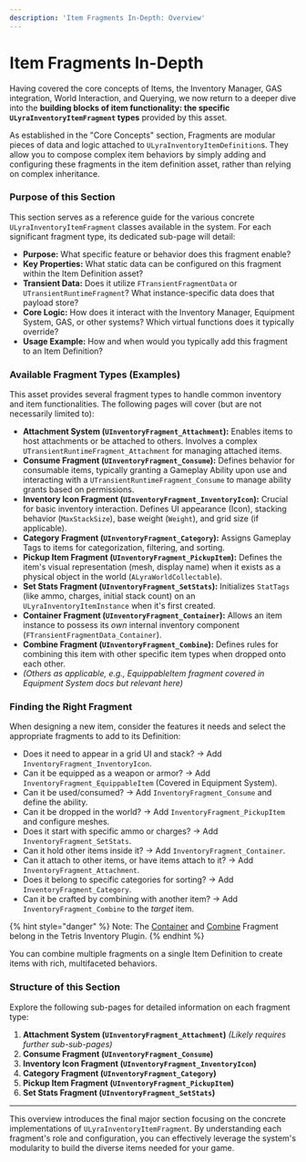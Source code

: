 ```yaml
---
description: 'Item Fragments In-Depth: Overview'
---
```


# Item Fragments In-Depth

Having covered the core concepts of Items, the Inventory Manager, GAS integration, World Interaction, and Querying, we now return to a deeper dive into the **building blocks of item functionality: the specific `ULyraInventoryItemFragment` types** provided by this asset.

As established in the "Core Concepts" section, Fragments are modular pieces of data and logic attached to `ULyraInventoryItemDefinition`s. They allow you to compose complex item behaviors by simply adding and configuring these fragments in the item definition asset, rather than relying on complex inheritance.

### Purpose of this Section

This section serves as a reference guide for the various concrete `ULyraInventoryItemFragment` classes available in the system. For each significant fragment type, its dedicated sub-page will detail:

* **Purpose:** What specific feature or behavior does this fragment enable?
* **Key Properties:** What static data can be configured on this fragment within the Item Definition asset?
* **Transient Data:** Does it utilize `FTransientFragmentData` or `UTransientRuntimeFragment`? What instance-specific data does that payload store?
* **Core Logic:** How does it interact with the Inventory Manager, Equipment System, GAS, or other systems? Which virtual functions does it typically override?
* **Usage Example:** How and when would you typically add this fragment to an Item Definition?

### Available Fragment Types (Examples)

This asset provides several fragment types to handle common inventory and item functionalities. The following pages will cover (but are not necessarily limited to):

* **Attachment System (`UInventoryFragment_Attachment`):** Enables items to host attachments or be attached to others. Involves a complex `UTransientRuntimeFragment_Attachment` for managing attached items.
* **Consume Fragment (`UInventoryFragment_Consume`):** Defines behavior for consumable items, typically granting a Gameplay Ability upon use and interacting with a `UTransientRuntimeFragment_Consume` to manage ability grants based on permissions.
* **Inventory Icon Fragment (`UInventoryFragment_InventoryIcon`):** Crucial for basic inventory interaction. Defines UI appearance (Icon), stacking behavior (`MaxStackSize`), base weight (`Weight`), and grid size (if applicable).
* **Category Fragment (`UInventoryFragment_Category`):** Assigns Gameplay Tags to items for categorization, filtering, and sorting.
* **Pickup Item Fragment (`UInventoryFragment_PickupItem`):** Defines the item's visual representation (mesh, display name) when it exists as a physical object in the world (`ALyraWorldCollectable`).
* **Set Stats Fragment (`UInventoryFragment_SetStats`):** Initializes `StatTags` (like ammo, charges, initial stack count) on an `ULyraInventoryItemInstance` when it's first created.
* **Container Fragment (`UInventoryFragment_Container`):** Allows an item instance to possess its _own_ internal inventory component (`FTransientFragmentData_Container`).
* **Combine Fragment (`UInventoryFragment_Combine`):** Defines rules for combining this item with other specific item types when dropped onto each other.
* _(Others as applicable, e.g., EquippableItem fragment covered in Equipment System docs but relevant here)_

### Finding the Right Fragment

When designing a new item, consider the features it needs and select the appropriate fragments to add to its Definition:

* Does it need to appear in a grid UI and stack? -> Add `InventoryFragment_InventoryIcon`.
* Can it be equipped as a weapon or armor? -> Add `InventoryFragment_EquippableItem` (Covered in Equipment System).
* Can it be used/consumed? -> Add `InventoryFragment_Consume` and define the ability.
* Can it be dropped in the world? -> Add `InventoryFragment_PickupItem` and configure meshes.
* Does it start with specific ammo or charges? -> Add `InventoryFragment_SetStats`.
* Can it hold other items inside it? -> Add `InventoryFragment_Container`.
* Can it attach to other items, or have items attach to it? -> Add `InventoryFragment_Attachment`.
* Does it belong to specific categories for sorting? -> Add `InventoryFragment_Category`.
* Can it be crafted by combining with another item? -> Add `InventoryFragment_Combine` to the _target_ item.

{% hint style="danger" %}
Note: The [Container](../../../core-modules/tetris-inventory/item-fragments-tetris-specific/inventoryfragment_container.md) and [Combine](../../../core-modules/tetris-inventory/item-fragments-tetris-specific/inventoryfragment_combine.md) Fragment belong in the Tetris Inventory Plugin.
{% endhint %}

You can combine multiple fragments on a single Item Definition to create items with rich, multifaceted behaviors.

### Structure of this Section

Explore the following sub-pages for detailed information on each fragment type:

1. **Attachment System (`UInventoryFragment_Attachment`)** _(Likely requires further sub-sub-pages)_
2. **Consume Fragment (`UInventoryFragment_Consume`)**
3. **Inventory Icon Fragment (`UInventoryFragment_InventoryIcon`)**
4. **Category Fragment (`UInventoryFragment_Category`)**
5. **Pickup Item Fragment (`UInventoryFragment_PickupItem`)**
6. **Set Stats Fragment (`UInventoryFragment_SetStats`)**

***

This overview introduces the final major section focusing on the concrete implementations of `ULyraInventoryItemFragment`. By understanding each fragment's role and configuration, you can effectively leverage the system's modularity to build the diverse items needed for your game.
